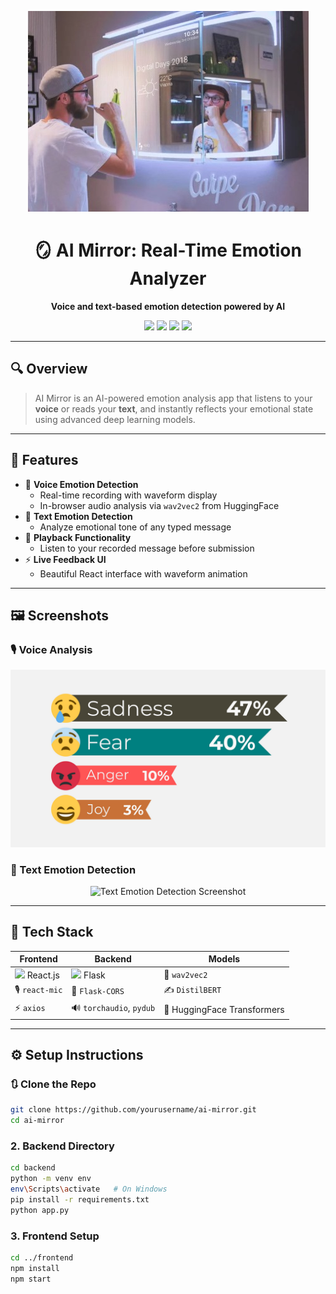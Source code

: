 <p align="center">
  <img src="images/mirror.jpg" alt="AI Mirror Logo"/>
</p>

<h1 align="center">🪞 AI Mirror: Real-Time Emotion Analyzer</h1>

<p align="center">
  <b>Voice and text-based emotion detection powered by AI</b>
</p>

<p align="center">
  <img src="https://img.shields.io/badge/Emotion%20Recognition-AI%20Mirror-blueviolet?style=flat-square&logo=ai" />
  <img src="https://img.shields.io/badge/Made%20With-React-blue?style=flat-square&logo=react" />
  <img src="https://img.shields.io/badge/Backend-Flask-lightgrey?style=flat-square&logo=flask" />
  <img src="https://img.shields.io/badge/Model-wav2vec2-yellow?style=flat-square&logo=huggingface" />
</p>

---

## 🔍 Overview

> AI Mirror is an AI-powered emotion analysis app that listens to your **voice** or reads your **text**, and instantly reflects your emotional state using advanced deep learning models. 

---

## 🎯 Features

- 🎤 **Voice Emotion Detection**
  - Real-time recording with waveform display
  - In-browser audio analysis via `wav2vec2` from HuggingFace
- 💬 **Text Emotion Detection**
  - Analyze emotional tone of any typed message
- 🔁 **Playback Functionality**
  - Listen to your recorded message before submission
- ⚡ **Live Feedback UI**
  - Beautiful React interface with waveform animation

---

## 🖼️ Screenshots

### 🎙 Voice Analysis
<p align="center">
  <img src="images/em.png" width="600" alt="Voice Emotion Detection Screenshot"/>
</p>

### 💬 Text Emotion Detection
<p align="center">
  <img src="https://i.imgur.com/wuDzuzr.png" width="600" alt="Text Emotion Detection Screenshot"/>
</p>

---

## 🧰 Tech Stack

| Frontend | Backend | Models |
|----------|---------|--------|
| <img src="https://cdn.jsdelivr.net/gh/devicons/devicon/icons/react/react-original.svg" width="30"/> React.js | <img src="https://cdn.jsdelivr.net/gh/devicons/devicon/icons/flask/flask-original.svg" width="30"/> Flask | 🤖 `wav2vec2` |
| 🎙 `react-mic` | 🔁 `Flask-CORS` | ✍️ `DistilBERT` |
| ⚡ `axios` | 🔊 `torchaudio`, `pydub` | 🧠 HuggingFace Transformers |

---

## ⚙️ Setup Instructions

### 🔃 Clone the Repo
```bash
git clone https://github.com/yourusername/ai-mirror.git
cd ai-mirror
```

### 2. Backend Directory
```bash
cd backend
python -m venv env
env\Scripts\activate   # On Windows
pip install -r requirements.txt
python app.py
```

### 3. Frontend Setup
```bash
cd ../frontend
npm install
npm start
```
###
